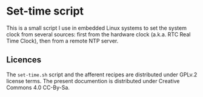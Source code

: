 # Set-time script

This is a small script I use in embedded Linux systems to set the
system clock from several sources: first from the hardware clock
(a.k.a. RTC Real Time Clock), then from a remote NTP server.

## Licences

The `set-time.sh` script and the afferent recipes are distributed under GPLv.2
license terms.
The present documention is distributed under Creative Commons 4.0 CC-By-Sa.


